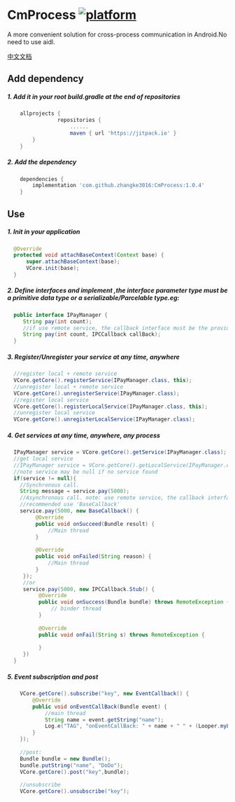# CmProcess [![platform](https://img.shields.io/badge/platform-android-brightgreen.svg)](https://developer.android.com/index.html)

A more convenient solution for cross-process communication in Android.No need to use aidl.

[中文文档](CHINESE_README.md)

## Add dependency

##### 1. Add it in your root build.gradle at the end of repositories
```groovy
    allprojects {
                repositories {
                    ......
                    maven { url 'https://jitpack.io' }
        }
    }
```
##### 2. Add the dependency
```groovy
    dependencies {
        implementation 'com.github.zhangke3016:CmProcess:1.0.4'
    }
```

## Use

##### 1. Init in your application
```java
  @Override
  protected void attachBaseContext(Context base) {
      super.attachBaseContext(base);
      VCore.init(base);
  }
```
##### 2. Define interfaces and implement ,the interface parameter type must be a primitive data type or a serializable/Parcelable type.eg:
```java
  public interface IPayManager {
     String pay(int count);
     //if use remote service, the callback interface must be the provided 'IPCCallback`
     String pay(int count, IPCCallback callBack);
  }
```
##### 3. Register/Unregister your service at any time, anywhere
```java
  //register local + remote service
  VCore.getCore().registerService(IPayManager.class, this);
  //unregister local + remote service
  VCore.getCore().unregisterService(IPayManager.class);
  //register local service
  VCore.getCore().registerLocalService(IPayManager.class, this);
  //unregister local service
  VCore.getCore().unregisterLocalService(IPayManager.class);
```
##### 4. Get services at any time, anywhere, any process
```java
  IPayManager service = VCore.getCore().getService(IPayManager.class);
  //get local service
  //IPayManager service = VCore.getCore().getLocalService(IPayManager.class);
  //note service may be null if no service found
  if(service != null){
    //Synchronous call.
    String message = service.pay(5000);
    //Asynchronous call. note: use remote service, the callback interface must be the provided 'IPCCallback`
    //recommended use 'BaseCallback'
    service.pay(5000, new BaseCallback() {
         @Override
         public void onSucceed(Bundle result) {
             //Main thread
         }
    
         @Override
         public void onFailed(String reason) {
             //Main thread
         }
     });
     //or
     service.pay(5000, new IPCCallback.Stub() {
          @Override
          public void onSuccess(Bundle bundle) throws RemoteException {
              // binder thread
          }
          
          @Override
          public void onFail(String s) throws RemoteException {
          
          }
     })
  }
```
##### 5. Event subscription and post
```java
    VCore.getCore().subscribe("key", new EventCallback() {
        @Override
        public void onEventCallBack(Bundle event) {
            //main thread
            String name = event.getString("name");
            Log.e("TAG", "onEventCallBack: " + name + " " + (Looper.myLooper() == Looper.getMainLooper()));
        }
    });
    
    //post:
    Bundle bundle = new Bundle();
    bundle.putString("name", "DoDo");
    VCore.getCore().post("key",bundle);
    
    //unsubscribe 
    VCore.getCore().unsubscribe("key");
```



